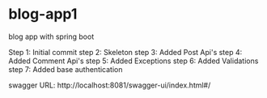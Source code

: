 # blog-app1
blog app with spring boot

Step 1: Initial commit
step 2: Skeleton
step 3: Added Post Api's
step 4: Added Comment Api's
step 5: Added Exceptions
step 6: Added Validations
step 7: Added base authentication


swagger URL:
http://localhost:8081/swagger-ui/index.html#/